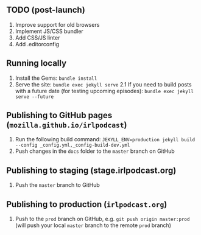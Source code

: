 ## TODO (post-launch)

1. Improve support for old browsers
2. Implement JS/CSS bundler
3. Add CSS/JS linter
4. Add .editorconfig

## Running locally

1. Install the Gems: `bundle install`
2. Serve the site: `bundle exec jekyll serve`
2.1 If you need to build posts with a future date (for testing upcoming episodes): `bundle exec jekyll serve --future`

## Publishing to GitHub pages (`mozilla.github.io/irlpodcast`)

1. Run the following build command: `JEKYLL_ENV=production jekyll build --config _config.yml,_config-build-dev.yml`
2. Push changes in the `docs` folder to the `master` branch on GitHub

## Publishing to staging (stage.irlpodcast.org)

1. Push the `master` branch to GitHub

## Publishing to production (`irlpodcast.org`)

1. Push to the `prod` branch on GitHub, e.g. `git push origin master:prod` (will push your local `master` branch to the remote `prod` branch)
